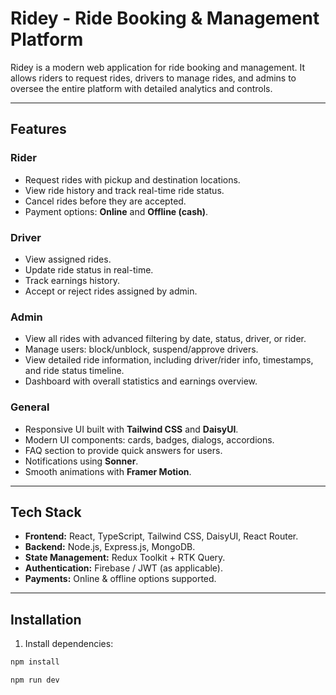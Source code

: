 # Ridey - Ride Booking & Management Platform

Ridey is a modern web application for ride booking and management. It allows riders to request rides, drivers to manage rides, and admins to oversee the entire platform with detailed analytics and controls.

---

## Features

### Rider
- Request rides with pickup and destination locations.
- View ride history and track real-time ride status.
- Cancel rides before they are accepted.
- Payment options: **Online** and **Offline (cash)**.

### Driver
- View assigned rides.
- Update ride status in real-time.
- Track earnings history.
- Accept or reject rides assigned by admin.

### Admin
- View all rides with advanced filtering by date, status, driver, or rider.
- Manage users: block/unblock, suspend/approve drivers.
- View detailed ride information, including driver/rider info, timestamps, and ride status timeline.
- Dashboard with overall statistics and earnings overview.

### General
- Responsive UI built with **Tailwind CSS** and **DaisyUI**.
- Modern UI components: cards, badges, dialogs, accordions.
- FAQ section to provide quick answers for users.
- Notifications using **Sonner**.
- Smooth animations with **Framer Motion**.

---

## Tech Stack

- **Frontend:** React, TypeScript, Tailwind CSS, DaisyUI, React Router.
- **Backend:** Node.js, Express.js, MongoDB.
- **State Management:** Redux Toolkit + RTK Query.
- **Authentication:** Firebase / JWT (as applicable).
- **Payments:** Online & offline options supported.

---

## Installation

1. Install dependencies:

```bash
npm install
```
```bash
npm run dev

